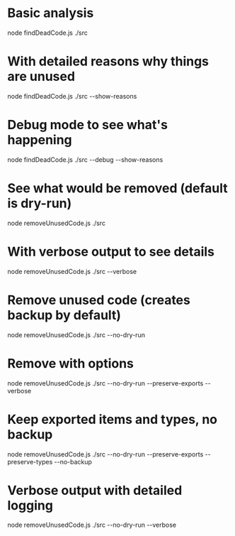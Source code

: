 # Basic analysis
node findDeadCode.js ./src

# With detailed reasons why things are unused
node findDeadCode.js ./src --show-reasons

# Debug mode to see what's happening
node findDeadCode.js ./src --debug --show-reasons



# See what would be removed (default is dry-run)
node removeUnusedCode.js ./src

# With verbose output to see details
node removeUnusedCode.js ./src --verbose

# Remove unused code (creates backup by default)
node removeUnusedCode.js ./src --no-dry-run

# Remove with options
node removeUnusedCode.js ./src --no-dry-run --preserve-exports --verbose


# Keep exported items and types, no backup
node removeUnusedCode.js ./src --no-dry-run --preserve-exports --preserve-types --no-backup

# Verbose output with detailed logging
node removeUnusedCode.js ./src --no-dry-run --verbose


